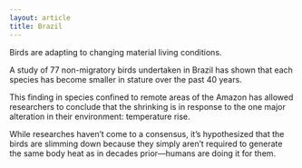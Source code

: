 ```yaml
---
layout: article
title: Brazil
---
```

Birds are adapting to changing material living conditions.

A study of 77 non-migratory birds undertaken in Brazil has shown that each species has become smaller in stature over the past 40 years.

This finding in species confined to remote areas of the Amazon has allowed researchers to conclude that the shrinking is in response to the one major alteration in their environment: temperature rise.

While researches haven’t come to a consensus, it’s hypothesized that the birds are slimming down because they simply aren’t required to generate the same body heat as in decades prior––humans are doing it for them.